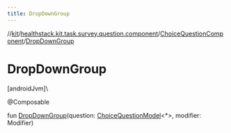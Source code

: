 ```yaml
---
title: DropDownGroup
---
```

//[kit](../../../index.html)/[healthstack.kit.task.survey.question.component](../index.html)/[ChoiceQuestionComponent](index.html)/[DropDownGroup](-drop-down-group.html)



# DropDownGroup



[androidJvm]\




@Composable



fun [DropDownGroup](-drop-down-group.html)(question: [ChoiceQuestionModel](../../healthstack.kit.task.survey.question.model/-choice-question-model/index.html)&lt;*&gt;, modifier: Modifier)




